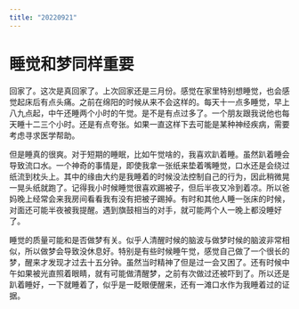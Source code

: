 ```yaml
---
title: "20220921"
---
```

睡觉和梦同样重要
===

回家了。这次是真回家了。上次回家还是三月份。感觉在家里特别想睡觉，也会感觉起床后有点头痛。之前在绵阳的时候从来不会这样的。每天十一点多睡觉，早上八九点起，中午还睡两个小时的午觉。是不是有点过多了。一个朋友跟我说他也每天睡十二三个小时。还是有点夸张。如果一直这样下去可能是某种神经疾病，需要考虑寻求医学帮助。

但是睡真的很爽。对于短期的睡眠，比如午觉啥的，我喜欢趴着睡。虽然趴着睡会导致流口水。一个神奇的事情是，即使我拿一张纸来垫着嘴睡觉，口水还是会绕过纸流到枕头上。其中的缘由大约是我睡着的时候没法控制自己的行为，因此稍微晃一晃头纸就跑了。记得我小时候睡觉很喜欢踢被子，但后半夜又冷到着凉。所以爸妈晚上经常会来我房间看看我有没有把被子踢掉。有时和其他人睡一张床的时候，对面还可能半夜被我提醒。遇到旗鼓相当的对手，就可能两个人一晚上都没睡好了。

睡觉的质量可能和是否做梦有关。似乎人清醒时候的脑波与做梦时候的脑波非常相似，所以做梦会导致没休息好。特别是有些时候睡午觉，感觉自己做了一个很长的梦，醒来才发现才过去十五分钟。虽然当时精神了但是过一会又困了。还有时候中午如果被光直照着眼睛，就有可能做清醒梦，之前有次做过还被吓到了。所以还是趴着睡好，一下就睡着了，似乎是一眨眼便醒来，还有一滩口水作为我睡着过的证据。
